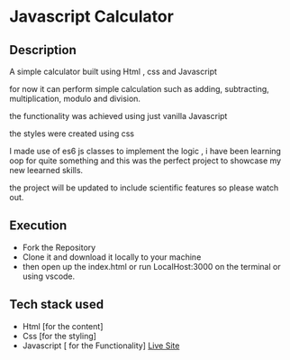 # Javascript Calculator

## Description
A simple calculator built using Html , css and Javascript

for now it can perform simple calculation such as adding, subtracting, multiplication, modulo and division.

the functionality was achieved using just vanilla Javascript

the styles were created using css

 I made use of es6 js classes to implement the logic , i have been learning oop for quite something and this was the perfect project to showcase my new leearned skills.

the project will be updated to include scientific features so please watch out.
## Execution
- Fork the Repository 
- Clone it and download it locally to your machine
- then open up the index.html or run LocalHost:3000  on the terminal or using vscode.
## Tech stack used
- Html [for the content]
- Css [for the styling]
- Javascript [ for the Functionality]
[Live Site](https://nathan-somto.github.io/Javascript-Calculator/)
